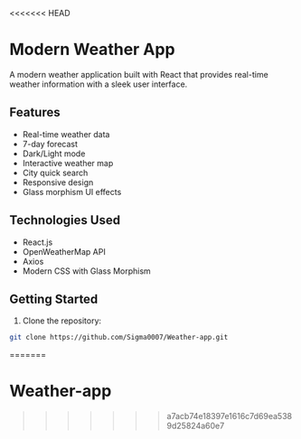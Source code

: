 <<<<<<< HEAD
# Modern Weather App

A modern weather application built with React that provides real-time weather information with a sleek user interface.

## Features

- Real-time weather data
- 7-day forecast
- Dark/Light mode
- Interactive weather map
- City quick search
- Responsive design
- Glass morphism UI effects

## Technologies Used

- React.js
- OpenWeatherMap API
- Axios
- Modern CSS with Glass Morphism

## Getting Started

1. Clone the repository:
```bash
git clone https://github.com/Sigma0007/Weather-app.git
```
=======
# Weather-app
>>>>>>> a7acb74e18397e1616c7d69ea5389d25824a60e7
